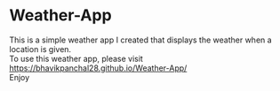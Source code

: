 # Weather-App

This is a simple weather app I created that displays the weather when a location is given.\
To use this weather app, please visit https://bhavikpanchal28.github.io/Weather-App/ \
Enjoy

